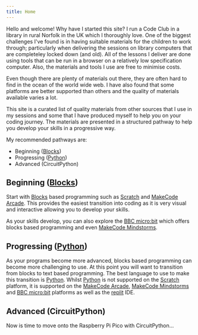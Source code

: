 ```yaml
---
title: Home
---
```


Hello and welcome! Why have I started this site? I run a Code Club in a library in rural Norfolk in the UK which I thoroughly love. One of the biggest challenges I've found is in having suitable materials for the children to work through; particularly when delivering the sessions on library computers that are completeley locked down (and old). All of the lessons I deliver are done using tools that can be run in a browser on a relatively low specification computer. Also, the materials and tools I use are free to minimise costs.

Even though there are plenty of materials out there, they are often hard to find in the ocean of the world wide web. I have also found that some platforms are better supported than others and the quality of materials available varies a lot.

This site is a curated list of quality materials from other sources that I use in my sessions and some that I have produced myself to help you on your coding journey. The materials are presented in a structured pathway to help you develop your skills in a progressive way.

My recommended pathways are:

* Beginning ([Blocks](blocks.md))
* Progressing ([Python](python.md))
* Advanced (CircuitPython)

## Beginning ([Blocks](blocks.md))

Start with [Blocks](blocks.md) based programming such as [Scratch](https://scratch.mit.edu/) and [MakeCode Arcade](https://arcade.makecode.com/). This provides the easiest transition into coding as it is very visual and interactive allowing you to develop your skills.

As your skills develop, you can also explore the [BBC micro:bit](https://makecode.microbit.org/) which offers blocks based programming and even [MakeCode Mindstorms](https://makecode.mindstorms.com/).

## Progressing ([Python](python.md))

As your programs become more advanced, blocks based programming can become more challenging to use. At this point you will want to transition from blocks to text based programming. The best language to use to make this transition is [Python](python.md). Whilst [Python](python.md) is not supported on the [Scratch](https://scratch.mit.edu/) platform, it is supported on the [MakeCode Arcade](https://arcade.makecode.com/), [MakeCode Mindstorms](https://makecode.mindstorms.com/) and [BBC micro:bit](https://python.microbit.org/v/3) platforms as well as the [replit](https://replit.com/) IDE.

## Advanced (CircuitPython)

Now is time to move onto the Raspberry Pi Pico with CircuitPython...
